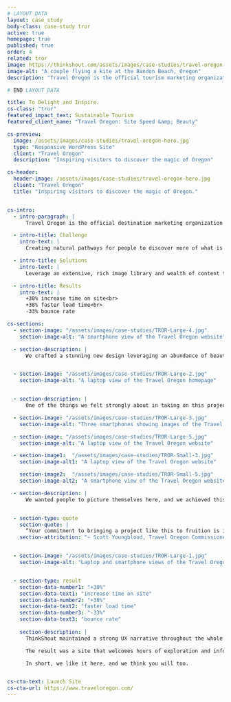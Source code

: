 ```yaml
---
# LAYOUT DATA
layout: case_study
body-class: case-study tror
active: true
homepage: true
published: true
order: 4
related: tror
image: https://thinkshout.com/assets/images/case-studies/travel-oregon-hero.jpg
image-alt: "A couple flying a kite at the Bandon Beach, Oregon"
description: "Travel Oregon is the official tourism marketing organization for the State of Oregon. They work to enhance visitors’ experiences by providing information, resources, and trip planning tools for just about any activity available in our state."

# END LAYOUT DATA

title: To Delight and Inspire.
cs-class: "tror"
featured_impact_text: Sustainable Tourism
featured_client_name: "Travel Oregon: Site Speed &amp; Beauty"

cs-preview:
  image: /assets/images/case-studies/travel-oregon-hero.jpg
  type: "Responsive WordPress Site"
  client: "Travel Oregon"
  description: "Inspiring visitors to discover the magic of Oregon"

cs-header:
  header-image: /assets/images/case-studies/travel-oregon-hero.jpg
  client: "Travel Oregon"
  title: "Inspiring visitors to discover the magic of Oregon."


cs-intro:
  - intro-paragraph: |
      Travel Oregon is the official destination marketing organization for the State of Oregon. They work to enhance visitors’ experiences by providing information, resources, and trip planning tools for just about every activity available in our state. Whether they inspire the public to take a short visit or a permanent vacation, they consistently convey the magic, whimsy, and sheer beauty of Oregon.

  - intro-title: Challenge
    intro-text: |
      Creating natural pathways for people to discover more of what is available in Oregon, so they can truly picture themselves here.

  - intro-title: Solutions
    intro-text: |
      Leverage an extensive, rich image library and wealth of content to drive deep exploration.

  - intro-title: Results
    intro-text: |
      +30% increase time on site<br>
      +38% faster load time<br>
      -33% bounce rate

cs-sections:
  - section-image: "/assets/images/case-studies/TROR-Large-4.jpg"
    section-image-alt: "A smartphone view of the Travel Oregon website"

  - section-description: |
      We crafted a stunning new design leveraging an abundance of beautiful imagery with an information architecture that intuitively drives people to the content they need to plan their visit. But it’s not all good looks. The site, built on WordPress, integrates numerous backend systems including a content repository designed for Destination Management Organizations throughout the state. The new site is blazing fast, with performance wins all around. In fact, page load times decreased from over eight seconds to only five.


  - section-image: "/assets/images/case-studies/TROR-Large-2.jpg"
    section-image-alt: "A laptop view of the Travel Oregon homepage"


  - section-description: |
      One of the things we felt strongly about in taking on this project was the concept of giving site visitors a sense of “place.” It’s that feeling you get when you see an image of a location so breathtaking that you long to see it for yourself; a sort of nostalgia for a place you've never been. Lucky for us, Oregon has no shortage of impressive vistas.

  - section-image: "/assets/images/case-studies/TROR-Large-3.jpg"
    section-image-alt: "Three smartphones showing images of the Travel Oregon website"

  - section-image: "/assets/images/case-studies/TROR-Large-5.jpg"
    section-image-alt: "A laptop view of the Travel Oregon website"

  - section-image1:  "/assets/images/case-studies/TROR-Small-3.jpg"
    section-image-alt1: "A laptop view of the Travel Oregon website"

    section-image2:  "/assets/images/case-studies/TROR-Small-5.jpg"
    section-image-alt2: "A smartphone view of the Travel Oregon website"

  - section-description: |
      We wanted people to picture themselves here, and we achieved this through a feature we implemented on the homepage hero. Visit [TravelOregon.com](https://traveloregon.com/) and you’ll be served up a scenic image from somewhere in Oregon at the local time here-- even if you're visiting from a different timezone.


  - section-type: quote
    section-quote: |
      “Your commitment to bringing a project like this to fruition is incredible. Thank you for what your work means to all of us as tourism nerds in Oregon. Thank you!”
    section-attribution: "~ Scott Youngblood, Travel Oregon Commissioner"


  - section-image: "/assets/images/case-studies/TROR-Large-1.jpg"
    section-image-alt: "Laptop and smartphone views of the Travel Oregon website"


  - section-type: result
    section-data-number1: "+30%"
    section-data-text1: "increase time on site"
    section-data-number2: "+38%"
    section-data-text2: "faster load time"
    section-data-number3: "-33%"
    section-data-text3: "bounce rate"
    
    section-description: |
      ThinkShout maintained a strong UX narrative throughout the whole project lifecycle – focusing on how Travel Oregon could best serve their audiences and tell an attractive, content-rich story of Oregon and all that it has to offer. Additionally, we built an infrastructure that is easy for administrators to maintain and manage, saving time and costs for staff.

      The result was a site that welcomes hours of exploration and information for those considering a visit, as well as resident Oregonians themselves.

      In short, we like it here, and we think you will too.


cs-cta-text: Launch Site
cs-cta-url: https://www.traveloregon.com/
---
```

